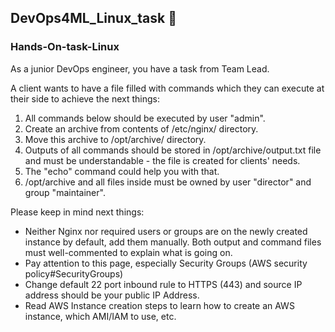 ## DevOps4ML_Linux_task 🚀

### Hands-On-task-Linux

As a junior DevOps engineer, you have a task from Team Lead.

A client wants to have a file filled with commands which they can execute at their side to achieve the next things:
1. All commands below should be executed by user "admin".
2. Create an archive from contents of /etc/nginx/ directory.
3. Move this archive to /opt/archive/ directory.
4. Outputs of all commands should be stored in /opt/archive/output.txt file and must be understandable - the file is created for clients' needs.
5. The "echo" command could help you with that.
6. /opt/archive and all files inside must be owned by user "director" and group "maintainer".

Please keep in mind next things:

- Neither Nginx nor required users or groups are on the newly created instance by default, add them manually. Both output and command files must well-commented to explain what is going on.  
- Pay attention to this page, especially Security Groups (AWS security policy#SecurityGroups)  
- Change default 22 port inbound rule to HTTPS (443) and source IP address should be your public IP Address.  
- Read AWS Instance creation steps to learn how to create an AWS instance, which AMI/IAM to use, etc.  
